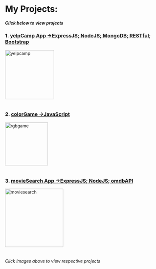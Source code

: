 
# My Projects:
##### Click below to view projects

### 1. [yelpCamp App  ->ExpressJS; NodeJS; MongoDB; RESTful; Bootstrap](https://learnwithcolt-mo2020.c9users.io/)
<a href="https://learnwithcolt-mo2020.c9users.io/">
<img height="160" alt="yelpcamp" src="https://user-images.githubusercontent.com/9574723/48050972-f6b86a80-e1a3-11e8-93f1-cb0fdb0a143d.png">
</a>
<br><br>

### 2. [colorGame  ->JavaScript](https://mohibullahkamal.github.io/myProjects/)
[<img height="140" alt="rgbgame" src="https://user-images.githubusercontent.com/9574723/48049557-5c562800-e19f-11e8-8a3e-60df3d415432.png">](https://mohibullahkamal.github.io/myProjects/)
<br><br>

### 3. [movieSearch App  ->ExpressJS; NodeJS; omdbAPI](https://movie-mo2020.c9users.io/)
<a href="https://movie-mo2020.c9users.io/">
<img height="190" alt="moviesearch" src="https://user-images.githubusercontent.com/9574723/48049559-5d875500-e19f-11e8-891a-21c1405d0516.png">
</a>
<br><br>


###### Click images above to view respective projects
